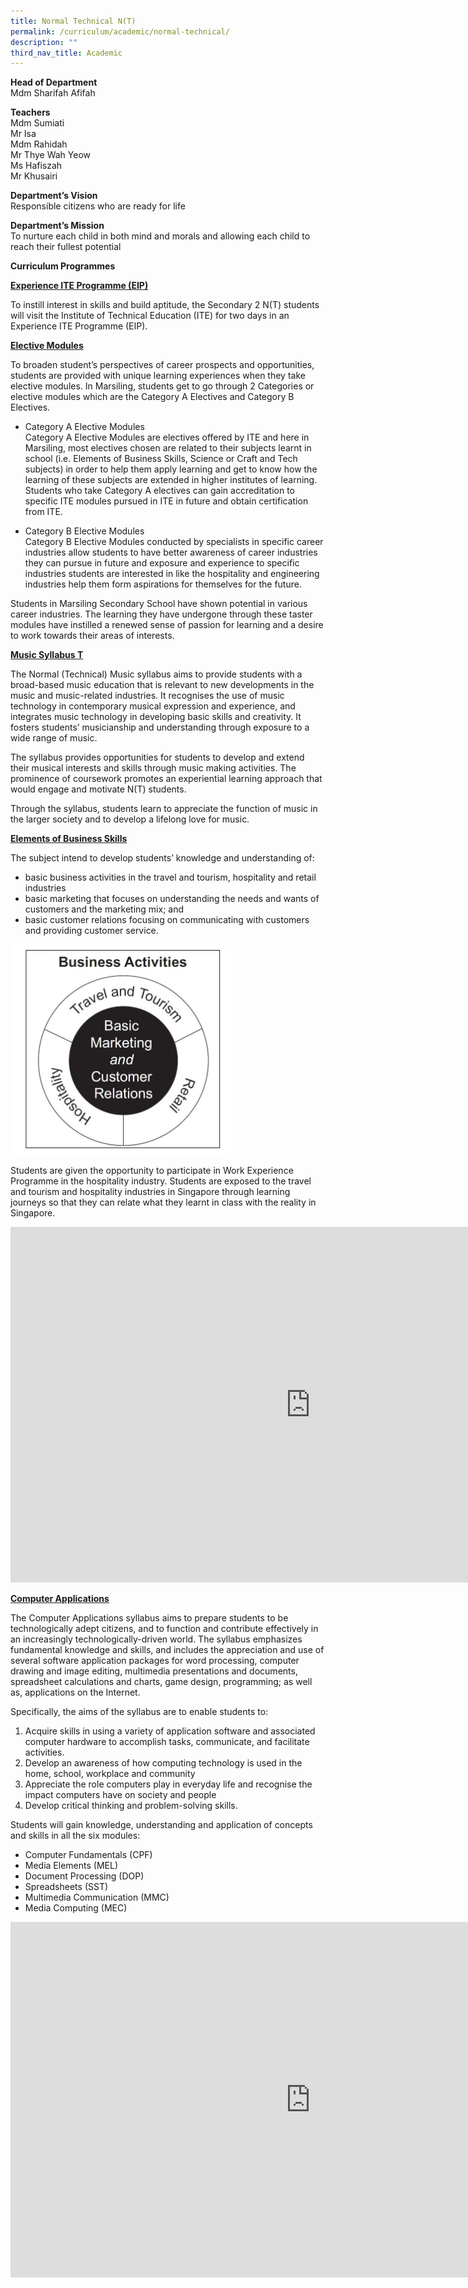 ```yaml
---
title: Normal Technical N(T)
permalink: /curriculum/academic/normal-technical/
description: ""
third_nav_title: Academic
---
```

**Head of Department**  
Mdm&nbsp;Sharifah Afifah

**Teachers**  
Mdm Sumiati  
Mr Isa  
Mdm Rahidah  
Mr Thye Wah Yeow  
Ms Hafiszah  
Mr Khusairi

**Department’s Vision**  
Responsible citizens who are ready for life

**Department’s Mission**  
To nurture each child in both mind and morals and allowing each child to reach their fullest potential

**Curriculum Programmes**

**<u>Experience ITE Programme (EIP)</u>**

To instill interest in skills and build aptitude, the Secondary 2 N(T) students will visit the Institute of Technical Education (ITE) for two days in an Experience ITE Programme (EIP).

**<u>Elective Modules</u>**

To broaden student’s perspectives of career prospects and opportunities, students are provided with unique learning experiences when they take elective modules. In Marsiling, students get to go through 2 Categories or elective modules which are the Category A Electives and Category B Electives.

*   Category A Elective Modules  
    Category A Elective Modules are electives offered by ITE and here in Marsiling, most electives chosen are related to their subjects learnt in school (i.e. Elements of Business Skills, Science or Craft and Tech subjects) in order to help them apply learning and get to know how the learning of these subjects are extended in higher institutes of learning. Students who take Category A electives can gain accreditation to specific ITE modules pursued in ITE in future and obtain certification from ITE.

*   Category B Elective Modules  
    Category B Elective Modules conducted by specialists in specific career industries allow students to have better awareness of career industries they can pursue in future and exposure and experience to specific industries students are interested in like the hospitality and engineering industries help them form aspirations for themselves for the future.

Students in Marsiling Secondary School have shown potential in various career industries. The learning they have undergone through these taster modules have instilled a renewed sense of passion for learning and a desire to work towards their areas of interests.

**<u>Music Syllabus T</u>**

The Normal (Technical) Music syllabus aims to provide students with a broad-based music education that is relevant to new developments in the music and music-related industries. It recognises the use of music technology in contemporary musical expression and experience, and integrates music technology in developing basic skills and creativity. It fosters students’ musicianship and understanding through exposure to a wide range of music.

The syllabus provides opportunities for students to develop and extend their musical interests and skills through music making activities. The prominence of coursework promotes an experiential learning approach that would engage and motivate N(T) students.

Through the syllabus, students learn to appreciate the function of music in the larger society and to develop a lifelong love for music.

**<u>Elements of Business Skills</u>**

The subject intend to develop students’ knowledge and understanding of:

*   basic business activities in the travel and tourism, hospitality and retail industries
*   basic marketing that focuses on understanding the needs and wants of customers and the marketing mix; and
*   basic customer relations focusing on communicating with customers and providing customer service.

<style>  
img {  
  display: block;  
  margin-left: auto;  
  margin-right: auto;  
}  
</style>  
<body><img src="/images/01-e1577424075923.jpeg" alt="Elements of Business Skills" style="width:70%;">  
  
</body>

Students are given the opportunity to participate in Work Experience Programme in the hospitality industry. Students are exposed to the travel and tourism and hospitality industries in Singapore through learning journeys so that they can relate what they learnt in class with the reality in Singapore.

<iframe src="https://docs.google.com/presentation/d/e/2PACX-1vSiEuxKhVYJAUSourIclLCIYFmKJ5MeYzGrEUaGjFWBfAmr7ajh4u7WY4bGyRie-iM9D5cCbYh-pqEb/embed?start=true&amp;loop=true&amp;delayms=3000" frameborder="0" width="960" height="569" allowfullscreen="true"></iframe>

**<u>Computer Applications</u>**

The Computer Applications syllabus aims to prepare students to be technologically adept citizens, and to function and contribute effectively in an increasingly technologically-driven world. The syllabus emphasizes fundamental knowledge and skills, and includes the appreciation and use of several software application packages for word processing, computer drawing and image editing, multimedia presentations and documents, spreadsheet calculations and charts, game design, programming; as well as, applications on the Internet.

Specifically, the aims of the syllabus are to enable students to:

1.  Acquire skills in using a variety of application software and associated computer hardware to accomplish tasks, communicate, and facilitate activities.
2.  Develop an awareness of how computing technology is used in the home, school, workplace and community
3.  Appreciate the role computers play in everyday life and recognise the impact computers have on society and people
4.  Develop critical thinking and problem-solving skills.

Students will gain knowledge, understanding and application of concepts and skills in all the six modules:

*   Computer Fundamentals (CPF)
*   Media Elements (MEL)
*   Document Processing (DOP)
*   Spreadsheets (SST)
*   Multimedia Communication (MMC)
*   Media Computing (MEC)

<iframe allowfullscreen="true" height="569" width="960" frameborder="0" src="https://docs.google.com/presentation/d/e/2PACX-1vRqgi6mkzgUnRhSWpxjy4gMyz-t1bkqlIfIZK0OAVzqpd7DhDCAtZH9OPdvu4y22q4h9925MSkQFS-y/embed?start=true&amp;loop=true&amp;delayms=10000"></iframe>